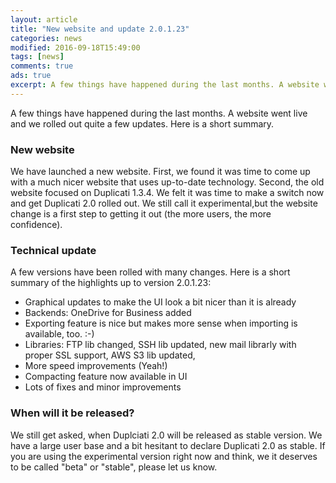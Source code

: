 ```yaml
---
layout: article
title: "New website and update 2.0.1.23"
categories: news
modified: 2016-09-18T15:49:00
tags: [news]
comments: true
ads: true
excerpt: A few things have happened during the last months. A website went live and we rolled out quite a few updates. Here is a short summary.
---
```


 A few things have happened during the last months. A website went live and we rolled out quite a few updates. Here is a short summary.

### New website

We have launched a new website. First, we found it was time to come up with a much nicer website that uses up-to-date technology. Second, the old website focused on Duplicati 1.3.4. We felt it was time to make a switch now and get Duplicati 2.0 rolled out. We still call it experimental,but the website change is a first step to getting it out (the more users, the more confidence).

### Technical update

A few versions have been rolled with many changes. Here is a short summary of the highlights up to version 2.0.1.23:
* Graphical updates to make the UI look a bit nicer than it is already
* Backends: OneDrive for Business added
* Exporting feature is nice but makes more sense when importing is available, too. :-)
* Libraries: FTP lib changed, SSH lib updated, new mail librarly with proper SSL support, AWS S3 lib updated, 
* More speed improvements (Yeah!)
* Compacting feature now available in UI
* Lots of fixes and minor improvements

### When will it be released?

We still get asked, when Duplciati 2.0 will be released as stable version. We have a large user base and a bit hesitant to declare Duplicati 2.0 as stable. If you are using the experimental version right now and think, we it deserves to be called "beta" or "stable", please let us know. 
